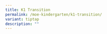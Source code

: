 ```yaml
---
title: K1 Transition
permalink: /moe-kindergarten/k1-transition/
variant: tiptap
description: ""
---
```

